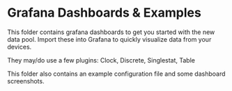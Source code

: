 # Grafana Dashboards & Examples

This folder contains grafana dashboards to get you started with the new data pool.
Import these into Grafana to quickly visualize data from your devices.

They may/do use a few plugins: Clock, Discrete, Singlestat, Table

This folder also contains an example configuration file and some dashboard screenshots.
